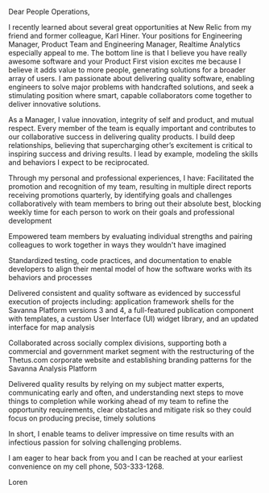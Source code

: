 Dear People Operations,

I recently learned about several great opportunities at New Relic from my friend and former colleague, Karl Hiner. Your positions for Engineering Manager, Product Team and Engineering Manager, Realtime Analytics especially appeal to me. The bottom line is that I believe you have really awesome software and your Product First vision excites me because I believe it adds value to more people, generating solutions for a broader array of users. I am passionate about delivering quality software, enabling engineers to solve major problems with handcrafted solutions, and seek a stimulating position where smart, capable collaborators come together to deliver innovative solutions.

As a Manager, I value innovation, integrity of self and product, and mutual respect. Every member of the team is equally important and contributes to our collaborative success in delivering quality products. I build deep relationships, believing that supercharging other’s excitement is critical to inspiring success and driving results.  I lead by example, modeling the skills and behaviors I expect to be reciprocated. 

Through my personal and professional experiences, I have:
Facilitated the promotion and recognition of my team, resulting in multiple direct reports receiving promotions quarterly, by identifying goals and challenges collaboratively with team members to bring out their absolute best, blocking weekly time for each person to work on their goals and professional development

Empowered team members by evaluating individual strengths and pairing colleagues to work together in ways they wouldn't have imagined

Standardized testing, code practices, and documentation to enable developers to align their mental model of how the software works with its behaviors and processes  

Delivered consistent and quality software as evidenced by successful execution of projects including: application framework shells for the Savanna Platform versions 3 and 4, a full-featured publication component with templates, a custom User Interface (UI) widget library, and an updated interface for map analysis  

Collaborated across socially complex divisions, supporting both a commercial and government market segment with the restructuring of the Thetus.com corporate website and establishing branding patterns for the Savanna Analysis Platform

Delivered quality results by relying on my subject matter experts, communicating early and often, and understanding next steps to move things to completion while working ahead of my team to refine the opportunity requirements, clear obstacles and mitigate risk so they could focus on producing precise, timely solutions

In short, I enable teams to deliver impressive on time results with an infectious passion for solving challenging problems.
 
I am eager to hear back from you and I can be reached at your earliest convenience on my cell phone, 503-333-1268.

Loren